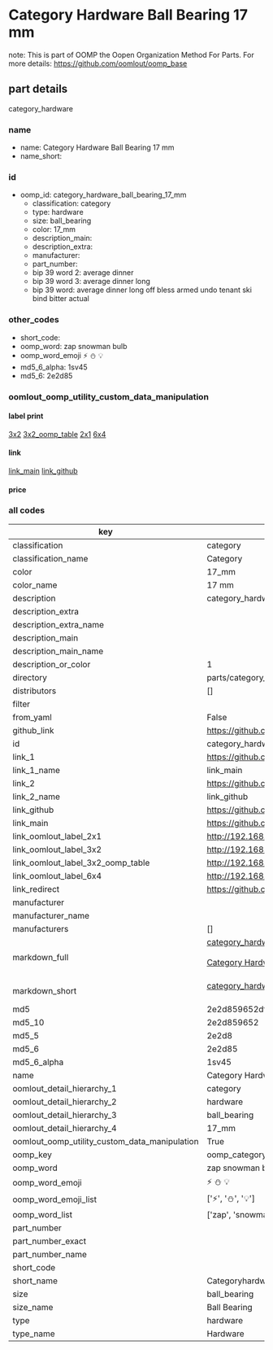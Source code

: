# Category Hardware Ball Bearing 17 mm  

note: This is part of OOMP the Oopen Organization Method For Parts. For more details: https://github.com/oomlout/oomp_base

##  part details
  



category_hardware



### name
* name: Category Hardware Ball Bearing 17 mm
* name_short: 
### id
* oomp_id: category_hardware_ball_bearing_17_mm
  * classification: category
  * type: hardware
  * size: ball_bearing
  * color: 17_mm
  * description_main: 
  * description_extra: 
  * manufacturer: 
  * part_number: 
  * bip 39 word 2: average dinner
  * bip 39 word 3: average dinner long
  * bip 39 word: average dinner long off bless armed undo tenant ski bind bitter actual

### other_codes
* short_code: 
* oomp_word: zap snowman bulb
* oomp_word_emoji :zap: :snowman: :bulb:
* md5_6_alpha: 1sv45
* md5_6: 2e2d85






### oomlout_oomp_utility_custom_data_manipulation
#### label print
[3x2](http://192.168.1.245:1112/?label=oomp%201sv45)
[3x2_oomp_table](http://192.168.1.108:1112/?label=oomp%201sv45)
[2x1](http://192.168.1.242:1112/?label=oomp%201sv45)
[6x4](http://192.168.1.55:1112/?label=oomp%201sv45)    

#### link

[link_main](https://github.com/oomlout/oomlout_oomp_version_1_messy/tree/main/parts/category_hardware_ball_bearing_17_mm) [link_github](https://github.com/oomlout/oomlout_oomp_version_1_messy/tree/main/parts/category_hardware_ball_bearing_17_mm)                             

#### price







### all codes 
| key | value |  
| --- | --- |  
| classification | category |  
| classification_name | Category |  
| color | 17_mm |  
| color_name | 17 mm |  
| description | category_hardware |  
| description_extra |  |  
| description_extra_name |  |  
| description_main |  |  
| description_main_name |  |  
| description_or_color | 1  |  
| directory | parts/category_hardware_ball_bearing_17_mm |  
| distributors | [] |  
| filter |  |  
| from_yaml | False |  
| github_link | https://github.com/oomlout/oomlout_oomp_part_src/tree/main/parts/category_hardware_ball_bearing_17_mm |  
| id | category_hardware_ball_bearing_17_mm |  
| link_1 | https://github.com/oomlout/oomlout_oomp_version_1_messy/tree/main/parts/category_hardware_ball_bearing_17_mm |  
| link_1_name | link_main |  
| link_2 | https://github.com/oomlout/oomlout_oomp_version_1_messy/tree/main/parts/category_hardware_ball_bearing_17_mm |  
| link_2_name | link_github |  
| link_github | https://github.com/oomlout/oomlout_oomp_version_1_messy/tree/main/parts/category_hardware_ball_bearing_17_mm |  
| link_main | https://github.com/oomlout/oomlout_oomp_version_1_messy/tree/main/parts/category_hardware_ball_bearing_17_mm |  
| link_oomlout_label_2x1 | http://192.168.1.242:1112/?label=oomp%201sv45 |  
| link_oomlout_label_3x2 | http://192.168.1.245:1112/?label=oomp%201sv45 |  
| link_oomlout_label_3x2_oomp_table | http://192.168.1.108:1112/?label=oomp%201sv45 |  
| link_oomlout_label_6x4 | http://192.168.1.55:1112/?label=oomp%201sv45 |  
| link_redirect | https://github.com/oomlout/oomlout_oomp_version_1_messy/tree/main/parts/category_hardware_ball_bearing_17_mm |  
| manufacturer |  |  
| manufacturer_name |  |  
| manufacturers | [] |  
| markdown_full | [category_hardware_ball_bearing_17_mm](none)<br>[](none)<br>[Category Hardware Ball Bearing 17 Mm](none)<br><br> |  
| markdown_short | [category_hardware_ball_bearing_17_mm](none)<br><br> |  
| md5 | 2e2d859652df1d9c2f0bd995078f907e |  
| md5_10 | 2e2d859652 |  
| md5_5 | 2e2d8 |  
| md5_6 | 2e2d85 |  
| md5_6_alpha | 1sv45 |  
| name | Category Hardware Ball Bearing 17 mm |  
| oomlout_detail_hierarchy_1 | category |  
| oomlout_detail_hierarchy_2 | hardware |  
| oomlout_detail_hierarchy_3 | ball_bearing |  
| oomlout_detail_hierarchy_4 | 17_mm |  
| oomlout_oomp_utility_custom_data_manipulation | True |  
| oomp_key | oomp_category_hardware_ball_bearing_17_mm |  
| oomp_word | zap snowman bulb |  
| oomp_word_emoji | :zap: :snowman: :bulb: |  
| oomp_word_emoji_list | [':zap:', ':snowman:', ':bulb:'] |  
| oomp_word_list | ['zap', 'snowman', 'bulb'] |  
| part_number |  |  
| part_number_exact |  |  
| part_number_name |  |  
| short_code |  |  
| short_name | Categoryhardware |  
| size | ball_bearing |  
| size_name | Ball Bearing |  
| type | hardware |  
| type_name | Hardware |  
